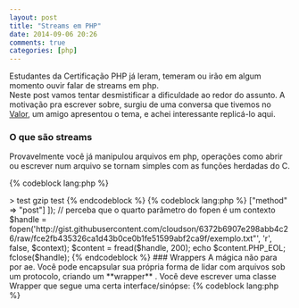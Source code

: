 ```yaml
---
layout: post
title: "Streams em PHP"
date: 2014-09-06 20:26
comments: true
categories: [php]
---
```


Estudantes da Certificação PHP já leram, temeram ou irão em algum momento ouvir falar de streams em php.  
Neste post vamos tentar desmistificar a dificuldade ao redor do assunto. 
A motivação pra escrever sobre, surgiu de uma conversa que tivemos no [Valor](http://valor.com.br), um amigo apresentou o tema, e achei interessante replicá-lo aqui.  

### O que são streams
Provavelmente você já manipulou arquivos em php, operações como abrir ou escrever num arquivo se tornam simples com as funções herdadas do C. 

{% codeblock lang:php %}
<?php

// abre um arquivo gerando um recurso manipulável
$handle = fopen("meuarquivodeteste", "a+");  
// escreve no arquivo associado ao recurso 
fwrite($handle, "Isso é um teste");  
// fecha o arquivo 
fclose($handle);  

{% endcodeblock %}  

Mas se pararmos pra pensar, essas operações de manipulação de recursos (abrir, ler, escrever, buscar...) podem ser usadas não só em arquivos locais, mas em arquivos que podem ser acessados via http, por exemplo: 

{% codeblock lang:php %}
<?php

// lendo um arquivo servido via http(s) 
$pathGist = "https://gist.githubusercontent.com/cloudson/6372b6907e298abb4c26/raw/fce2fb435326ca1d43b0ce0b1fe51599abf2ca9f/exemplo.txt";
$handle = fopen($pathGist, "r");
$string = fread($handle, 200);
var_dump($string);
fclose($handle);

{% endcodeblock %}

Tendo em vista essa semelhança, qualquer recurso que possa ter essas operações pode ser chamada de um(a) **stream** em php. Assim como fizemos via http, podemos utilizar essas mesmas funções em outros *contextos*. 

### Contextos
A linguagem já possui suporte para trabalhar com streams em certos contextos, alguns deles:  

* file:// - Acesso local  
* http:// - Acesso via http(s)   
* ftp:// - Acesso via ftp(s)  
* php:// - Acesso I/O da linguagem 
* ssh2:// - Acesso via ssh2 

Perceba que o reconhecimento de contexto é feito automaticamente pela função que gera o recurso stream. A omissão do contexto indica o uso de file:// . 

{% codeblock lang:php  %}
<?php

// abrindo um arquivo local
$handle = fopen("file://meuarquivo") 

{% endcodeblock %}

#### Contexto php:// 
Também como herança do C, afirmar que imprimir algo na tela é o mesmo que escrever no arquivo STDOUT (Standard output) é verídico em php. Esse "arquivo" é acessado via protocolo php:// 

{% codeblock lang:php %}
<?php 
// o mesmo que dar um echo na tela
$handle = fopen("php://stdout", "w"); 
fwrite($handle, "olá mundo".PHP_EOL);
fclose($handle);

{% endcodeblock %} 
Alguns arquivos disponíveis por esse protocolo são:   

* stdin - Usado para entrada de dados (read-only). 
* stdout - Usado para saída de dados (write-only). 
* stderr - Usado para saída de erros (por padrão a saída de erros é o mesmo que o stdout (write-only). 
* input - Utilizado para entrada de dados, via request, por exemplo se um post é enviado com um arquivo. É possível recuperá-lo via esse arquivo. 
* memory - Escrita e leitura de dados temporários em memória. 
* temp - Escrita e leitura em arquivo temporário físico no S.O (arquivo salvo em sys_get_temp_dir() ) 
 
#### Contexto compress.zlib://

Há uma leve diferença entre os termos compactação e compressão de dados. Compactar quer dizer unir vários arquivos num só, como é possível usando o formato tar. Comprimir quer dizer que um algoritmo foi aplicado num arquivo de tal forma que seu tamanho foi minimizado. O gzip é um famoso algoritmo de compressão de dados. 
Com esse contexto podemos ler arquivos comprimidos com gzip, e é o que faremos a seguir. 

{% codeblock lang:bash %}
# criando um arquivo comprimido
echo "olá" >> test
gzip test
{% endcodeblock %}

{% codeblock lang:php %}
<?php
// lê o arquivo comprimido 
$h = fopen("compress.zlib://test.gz", "r");
$content = fread($h, 32);
echo $content.PHP_EOL;
fclose($h);

{% endcodeblock %}  

#### Contexto zip://

Como o zip é um algortimo de compressão que pode servir como compactador de arquivos, pode existir a necessidade de ler um arquivo dentro de um zip. É o que veremos abaixo: 

{% codeblock lang:php %}
<?php
// lê um arquivo dentro do gzip
$h = fopen("zip://test.gz#file1.txt", "r");
$content = fread($h, 32);
echo $content.PHP_EOL;
fclose($h);

{% endcodeblock %}  

### Criando um contexto 

A função *stream_context_create* cria um stream context em php. É questão de prova utiliza-la para mudar o comportamento padrão de alguma função. 
{% codeblock lang:php %}
// Um post será enviado para a url, ao invés do padrão get
$context = stream_context_create([
   "http" => ["method" => "post"]
]);

// perceba que o quarto parâmetro do fopen é um contexto
$handle = fopen('http://gist.githubusercontent.com/cloudson/6372b6907e298abb4c26/raw/fce2fb435326ca1d43b0ce0b1fe51599abf2ca9f/exemplo.txt"', 'r', false, $context);
$content = fread($handle, 200);
echo $content.PHP_EOL;
fclose($handle);

{% endcodeblock %}

### Wrappers 

A mágica não para por ae. Você pode encapsular sua própria forma de lidar com arquivos sob um protocolo, criando um **wrapper** . 
Você deve escrever uma classe Wrapper que segue uma certa interface/sinópse: 

{% codeblock lang:php %}
<?php

// declarando uma classe que diz como manipular arquivos. 
class YourStreamWrapper
{
   public function stream_open($path, $mode, $options, &$opened_path);
   
   public function stream_read($count); 

   public function stream_write($data); 

   public function stream_tell();  
   
   public function stream_eof(); 

   function stream_seek($offset, $whence); 
}
// usando a classe num novo protocolo declarado cloud:// 
stream_wrapper_register("cloud", "YourStreamWrapper);

// você poderá usar fopen("cloud://file",  "r") ... :) 

{% endcodeblock %}

Imagina que lindo poder ler arquivos do dropbox ou google drive utilizando a função fopen. 
Criando wrappers específicos isso seria possível. 

### Outras possibilidades

Existem diversas funções sobre stream que facilitam a vida na hora de querer um certo comportamento. 
É possível usar a [stream_context_set_default](http://php.net/manual/en/function.stream-context-set-default.php) para declarar o protocolo padrão de stream, sobescrevedo o file:// . Definir o timeout de "conexão" com [stream_set_timeout](http://php.net/manual/en/function.stream-set-timeout.php). 
Ou uma das coisas mais legais, na minha opinião, copiar conteúdo de arquivos entre streams com [stream_copy_to_stream](http://php.net/manual/en/function.stream-copy-to-stream.php).  

### Conclusão
Espero que depois do post não haja o que temer no assunto. Nele vimos o que são e a facilidade de trabalharmos com recursos stream, e como os utilizamos o tempo todo sem nem perceber. 

#### Fontes 
* [Protocolo e Wrappers de streams](http://php.net/manual/en/wrappers.php)   
* [Class Wrapper como sinópse](http://php.net/manual/en/class.streamwrapper.php)  
* [Zlib](http://pt.wikipedia.org/wiki/Zlib) 
* [Arquivos tar](http://en.wikipedia.org/wiki/Tar_%28computing%29)
